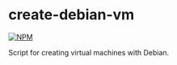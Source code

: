 # create-debian-vm

[![NPM](https://img.shields.io/npm/l/react)](https://github.com/alyssongleyson/create-debian-vm/blob/main/LICENSE)

Script for creating virtual machines with Debian.
